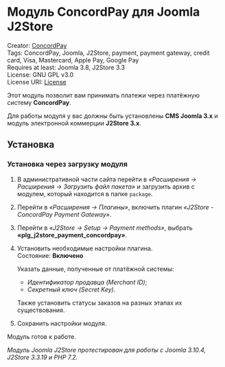 # Модуль ConcordPay для Joomla J2Store

Creator: [ConcordPay](https://concordpay.concord.ua)<br>
Tags: ConcordPay, Joomla, J2Store, payment, payment gateway, credit card, Visa, Masterсard, Apple Pay, Google Pay<br>
Requires at least: Joomla 3.8, J2Store 3.3<br>
License: GNU GPL v3.0<br>
License URI: [License](https://opensource.org/licenses/GPL-3.0)

Этот модуль позволит вам принимать платежи через платёжную систему **ConcordPay**.

Для работы модуля у вас должны быть установлены **CMS Joomla 3.x** и модуль электронной коммерции **J2Store 3.x**.

## Установка

### Установка через загрузку модуля

1. В административной части сайта перейти в *«Расширения -> Расширения -> Загрузить файл пакета»* и загрузить архив с модулем, 
который находится в папке `package`.

2. Перейти в *«Расширения -> Плагины»*, включить плагин *«J2Store - ConcordPay Payment Gateway»*.

3. Перейти в *«J2Store -> Setup -> Payment methods»*, выбрать **«plg_j2store_payment_concordpay»**.

4. Установить необходимые настройки плагина.<br>
   Состояние: **Включено**<br>
   
   Указать данные, полученные от платёжной системы:
    - *Идентификатор продавца (Merchant ID)*;
    - *Секретный ключ (Secret Key)*.

   Также установить статусы заказов на разных этапах их существования.

5. Сохранить настройки модуля.

Модуль готов к работе.

*Модуль Joomla J2Store протестирован для работы с Joomla 3.10.4, J2Store 3.3.19 и PHP 7.2.*